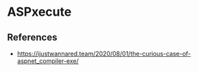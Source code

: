 # ASPxecute


## References 
- https://ijustwannared.team/2020/08/01/the-curious-case-of-aspnet_compiler-exe/
